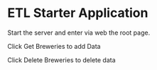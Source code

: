 ETL Starter Application
=======================


Start the server and enter via web the root page. 

Click Get Breweries to add Data

Click Delete Breweries to delete data


